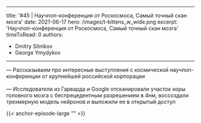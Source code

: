 
---
title: '#45 | Научпоп-конференция от Роскосмоса, Самый точный скан мозга'
date: 2021-06-17
hero: /images/t-kittens_w_wide.png
excerpt: 'Научпоп-конференция от Роскосмоса, Самый точный скан мозга'
timeToRead: 0
authors:
  - Dmitry Sitnikov
  - George Ymydykov
---

— Рассказываем про интересные выступления с космической научпоп-конференции от крупнейшей российской корпорации
<br/><br/>— Исследователи из Гарварда и Google отсканировали участок коры головного мозга с беспрецедентным разрешением в 4нм, воссоздали трехмерную модель нейронов и выложили ее в открытый доступ

{{< anchor-episode-large "" >}}
